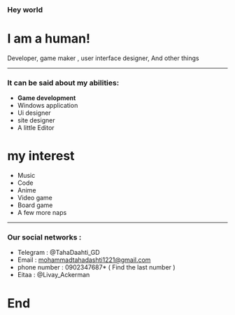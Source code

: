 ### Hey world 

I am a human!
===
Developer, game maker , user interface designer, And other things

---
### It can be said about my abilities:

- **Game development** 
- Windows application
- Ui designer
- site designer
- A little Editor

my interest
===
- Music
- Code 
- Anime
- Video game
- Board game 
- A few more naps

---

### Our social networks :
- Telegram : @TahaDaahti_GD
- Email : mohammadtahadashti1221@gmail.com
- phone number : 0902347687* ( Find the last number )
- Eitaa : @Livay_Ackerman


# End
